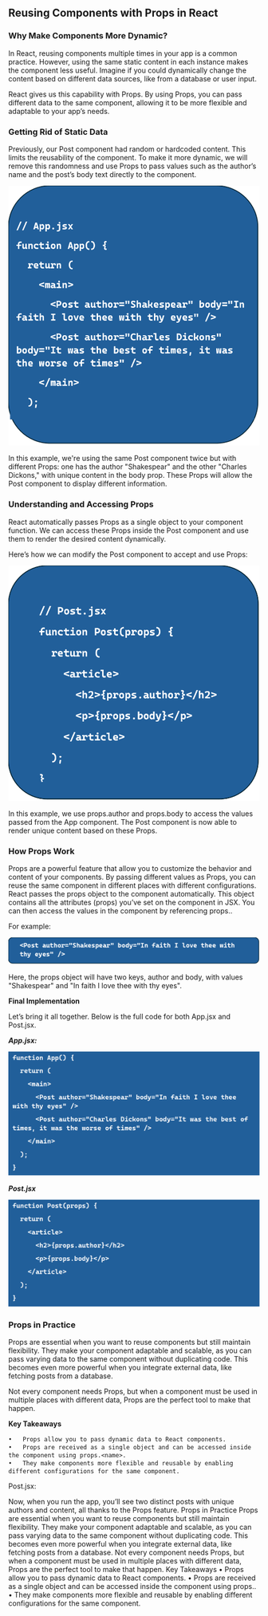 ## Reusing Components with Props in React

### Why Make Components More Dynamic?

In React, reusing components multiple times in your app is a common practice. However, using the same static content in each instance makes the component less useful. Imagine if you could dynamically change the content based on different data sources, like from a database or user input.

React gives us this capability with Props. By using Props, you can pass different data to the same component, allowing it to be more flexible and adaptable to your app’s needs.

### Getting Rid of Static Data

Previously, our Post component had random or hardcoded content. This limits the reusability of the component. To make it more dynamic, we will remove this randomness and use Props to pass values such as the author’s name and the post’s body text directly to the component.

![alt text](./assets/not-using-props.png)

In this example, we're using the same Post component twice but with different Props: one has the author "Shakespear" and the other "Charles Dickons," with unique content in the body prop. These Props will allow the Post component to display different information.

### Understanding and Accessing Props

React automatically passes Props as a single object to your component function. We can access these Props inside the Post component and use them to render the desired content dynamically.

Here’s how we can modify the Post component to accept and use Props:

![alt text](./assets/using-props.png)

In this example, we use props.author and props.body to access the values passed from the App component. The Post component is now able to render unique content based on these Props.

### How Props Work

Props are a powerful feature that allow you to customize the behavior and content of your components. By passing different values as Props, you can reuse the same component in different places with different configurations.
React passes the props object to the component automatically. This object contains all the attributes (props) you’ve set on the component in JSX. You can then access the values in the component by referencing props.<attribute>.

For example:

![alt text](./assets/passing-props-object.png)

Here, the props object will have two keys, author and body, with values "Shakespear" and "In faith I love thee with thy eyes".

**Final Implementation**

Let’s bring it all together. Below is the full code for both App.jsx and Post.jsx.

***App.jsx:***

![alt text](./assets/appjsx.png)

***Post.jsx***

![alt text](./assets/postjsx.png)

### Props in Practice

Props are essential when you want to reuse components but still maintain flexibility. They make your component adaptable and scalable, as you can pass varying data to the same component without duplicating code. This becomes even more powerful when you integrate external data, like fetching posts from a database.

Not every component needs Props, but when a component must be used in multiple places with different data, Props are the perfect tool to make that happen.

**Key Takeaways**
```
•	Props allow you to pass dynamic data to React components.
•	Props are received as a single object and can be accessed inside the component using props.<name>.
•	They make components more flexible and reusable by enabling different configurations for the same component.
```








Post.jsx:









Now, when you run the app, you’ll see two distinct posts with unique authors and content, all thanks to the Props feature.
Props in Practice
Props are essential when you want to reuse components but still maintain flexibility. They make your component adaptable and scalable, as you can pass varying data to the same component without duplicating code. This becomes even more powerful when you integrate external data, like fetching posts from a database.
Not every component needs Props, but when a component must be used in multiple places with different data, Props are the perfect tool to make that happen.
Key Takeaways
•	Props allow you to pass dynamic data to React components.
•	Props are received as a single object and can be accessed inside the component using props.<name>.
•	They make components more flexible and reusable by enabling different configurations for the same component.
